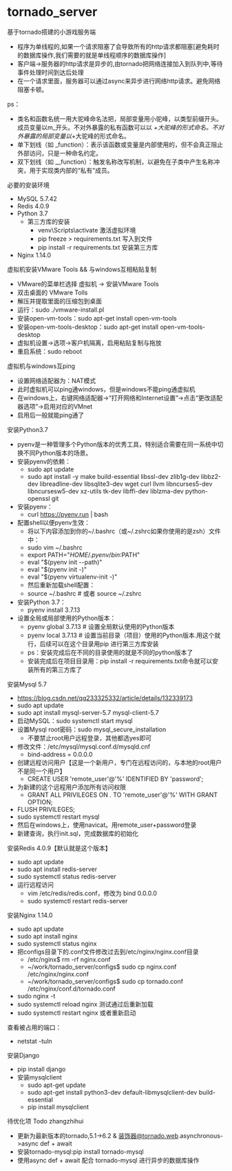 # tornado_server
基于tornado搭建的小游戏服务端
- 程序为单线程的,如果一个请求阻塞了会导致所有的http请求都阻塞[避免耗时的数据库操作,我们需要的就是单线程顺序的数据库操作]
- 客户端->服务器的http请求是异步的,由tornado把网络连接加入到队列中,等待事件处理时间到达后处理
- 在一个请求里面，服务器可以通过async来异步进行网络http请求。避免网络阻塞卡顿。

ps：
- 类名和函数名统一用大驼峰命名法把，局部变量用小驼峰，以类型前缀开头。成员变量以m_开头。不对外暴露的私有函数可以以
_+大驼峰的形式命名。不对外暴露的局部变量以_+大驼峰的形式命名。
- 单下划线（如 _function）：表示该函数或变量是内部使用的，但不会真正阻止外部访问，只是一种命名约定。
- 双下划线（如 __function）：触发名称改写机制，以避免在子类中产生名称冲突，用于实现类内部的“私有”成员。

必要的安装环境
- MySQL 5.7.42
- Redis 4.0.9
- Python 3.7
  - 第三方库的安装
    - venv\Scripts\activate 激活虚拟环境
    - pip freeze > requirements.txt 写入到文件
    - pip install -r requirements.txt 安装第三方库
- Nginx 1.14.0


虚拟机安装VMware Tools && 与windows互相粘贴复制
- VMware的菜单栏选择 虚拟机 -> 安装VMware Tools
- 双击桌面的 VMware Tolls
- 解压并提取里面的压缩包到桌面
- 运行：sudo ./vmware-install.pl
- 安装open-vm-tools：sudo apt-get install open-vm-tools
- 安装open-vm-tools-desktop：sudo apt-get install open-vm-tools-desktop
- 虚拟机设置->选项->客户机隔离，启用粘贴复制与拖放
- 重启系统：sudo reboot

虚拟机与windows互ping
- 设置网络适配器为：NAT模式
- 此时虚拟机可以ping通windows，但是windows不能ping通虚拟机
- 在windows上，右键网络适配器->“打开网络和Internet设置”->点击“更改适配器选项”->启用对应的VMnet
- 启用后一般就能ping通了


安装Python3.7
- pyenv是一种管理多个Python版本的优秀工具，特别适合需要在同一系统中切换不同Python版本的场景。
- 安装pyenv的依赖：
  - sudo apt update
  - sudo apt install -y make build-essential libssl-dev zlib1g-dev libbz2-dev libreadline-dev libsqlite3-dev wget curl llvm libncurses5-dev libncursesw5-dev xz-utils tk-dev libffi-dev liblzma-dev python-openssl git
- 安装pyenv：
  - curl https://pyenv.run | bash
- 配置shell以便pyenv生效：
  - 将以下内容添加到你的~/.bashrc（或~/.zshrc如果你使用的是zsh）文件中：
  - sudo vim ~/.bashrc
  - export PATH="$HOME/.pyenv/bin:$PATH"
  - eval "$(pyenv init --path)"
  - eval "$(pyenv init -)"
  - eval "$(pyenv virtualenv-init -)"
  - 然后重新加载shell配置：
  - source ~/.bashrc  # 或者 source ~/.zshrc
- 安装Python 3.7：
  - pyenv install 3.7.13
- 设置全局或局部使用的Python版本：
  - pyenv global 3.7.13  # 设置全局默认使用的Python版本
  - pyenv local 3.7.13   # 设置当前目录（项目）使用的Python版本.用这个就行，后续可以在这个目录用pip 进行第三方库安装
  - ps：安装完成后在不同的目录使用的就是不同的python版本了
  - 安装完成后在项目目录用：pip install -r requirements.txt命令就可以安装所有的第三方库了
  

安装Mysql 5.7
 - https://blog.csdn.net/qq233325332/article/details/132339173
 - sudo apt update
 - sudo apt install mysql-server-5.7 mysql-client-5.7
 - 启动MySQL：sudo systemctl start mysql
 - 设置Mysql root密码：sudo mysql_secure_installation
   - 不要禁止root用户远程登录，其他都选yes即可
 - 修改文件：/etc/mysql/mysql.conf.d/mysqld.cnf
   - bind-address = 0.0.0.0
 - 创建远程访问用户【这是一个新用户，专门在远程访问的，与本地的root用户不是同一个用户】
   - CREATE USER 'remote_user'@'%' IDENTIFIED BY 'password';
 - 为新建的这个远程用户添加所有访问权限
   - GRANT ALL PRIVILEGES ON *.* TO 'remote_user'@'%' WITH GRANT OPTION;
 - FLUSH PRIVILEGES;
 - sudo systemctl restart mysql
 - 然后在windows上，使用navicat。用remote_user+password登录
 - 新建查询，执行init.sql，完成数据库的初始化

安装Redis 4.0.9【默认就是这个版本】
 - sudo apt update
 - sudo apt install redis-server
 - sudo systemctl status redis-server
 - 运行远程访问
   - vim /etc/redis/redis.conf，修改为 bind 0.0.0.0
   - sudo systemctl restart redis-server

安装Nginx 1.14.0
 - sudo apt update
 - sudo apt install nginx
 - sudo systemctl status nginx
 - 把configs目录下的.conf文件修改过去到/etc/nginx/nginx.conf目录
   - /etc/nginx$ rm -rf nginx.conf
   - ~/work/tornado_server/configs$ sudo cp nginx.conf /etc/nginx/nginx.conf
   - ~/work/tornado_server/configs$ sudo cp tornado.conf /etc/nginx/conf.d/tornado.conf
 - sudo nginx -t
 - sudo systemctl reload nginx  测试通过后重新加载
 - sudo systemctl restart nginx 或者重新启动

查看被占用的端口：
 - netstat -tuln

安装Django
- pip install django
- 安装mysqlclient
  - sudo apt-get update
  - sudo apt-get install python3-dev default-libmysqlclient-dev build-essential
  - pip install mysqlclient

待优化项 Todo zhangzhihui
- 更新为最新版本的tornado,5.1->6.2 & 装饰器@tornado.web.asynchronous->async def + await
- 安装tornado-mysql:pip install tornado-mysql
- 使用async def + await 配合 tornado-mysql 进行异步的数据库操作